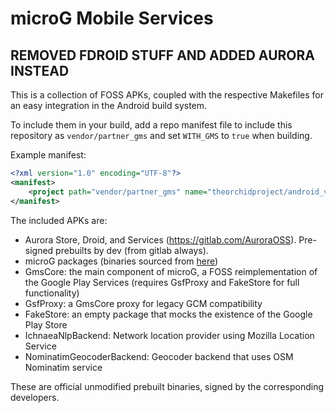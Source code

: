 # microG Mobile Services

## REMOVED FDROID STUFF AND ADDED AURORA INSTEAD

This is a collection of FOSS APKs, coupled with the respective Makefiles for an
easy integration in the Android build system.

To include them in your build, add a repo manifest file to include this repository as `vendor/partner_gms` and set
`WITH_GMS` to `true` when building.

Example manifest:

```xml
<?xml version="1.0" encoding="UTF-8"?>
<manifest>
    <project path="vendor/partner_gms" name="theorchidproject/android_vendor_partner_gms" remote="github" revision="master" />
</manifest>
```

The included APKs are:
   * Aurora Store, Droid, and Services (https://gitlab.com/AuroraOSS). Pre-signed prebuilts by dev (from gitlab always).
   * microG packages (binaries sourced from [here](https://microg.org/download.html))
   * GmsCore: the main component of microG, a FOSS reimplementation of the Google Play Services (requires GsfProxy and FakeStore for full functionality)
   * GsfProxy: a GmsCore proxy for legacy GCM compatibility
   * FakeStore: an empty package that mocks the existence of the Google Play Store
   * IchnaeaNlpBackend: Network location provider using Mozilla Location Service
   * NominatimGeocoderBackend: Geocoder backend that uses OSM Nominatim service

These are official unmodified prebuilt binaries, signed by the
corresponding developers.
